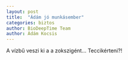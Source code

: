 ```yaml
---
layout: post
title:  "Ádám jó munkásember"
categories: biztos
author: BioDeepTime Team 
author: Ádám Kocsis
---
```


A vízbű veszi ki a a zokszigént... Teccikérteni?!

